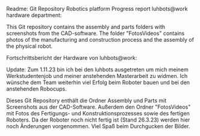 Readme: Git Repository Robotics platform
Progress report luhbots@work hardware department:

This Git repository contains the assembly and parts folders with screenshots from the CAD-software. The folder "FotosVideos" contains photos of the manufacturing and construction process and the assembly of the physical robot.


Fortschrittsbericht der Hardware von luhbots@work:

Update: Zum 1.11.23 bin ich bei den luhbots ausgetreten um mich meinem Werkstudentenjob und meiner anstehenden Masterarbeit zu widmen. Ich wünsche dem Team weiterhin viel Erfolg beim Roboter bauen und bei den anstehenden Robocups.

Dieses Git Repository enthält die Ordner Assembly und Parts mit Screenshots aus der CAD-Software. Außerdem den Ordner "FotosVideos" mit Fotos des Fertigungs- und Konstruktionsprozesses sowie des fertigen Roboters.
Da der Roboter noch nicht fertig ist (Stand 26.3.23) werden hier noch Änderungen vorgenommen. 
Viel Spaß beim Durchgucken der Bilder.


